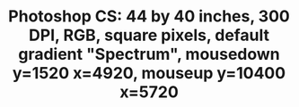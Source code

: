---
ee_id: '4134'
site: '1'
type: '2'
long_id: 2014-018 Photoshop CS
url: 2014-018-photoshop-cs
title: 'Photoshop CS: 44 by 40 inches, 300 DPI, RGB, square pixels, default gradient
  "Spectrum", mousedown y=1520 x=4920, mouseup y=10400 x=5720'
year: '2014'
medium: Chromogenic print
commission:
add_credit:
dims: 44x40in
pitch:
ps:
live_url:
related:
youtube:
imgs: photoshop-cs-2014-018-full-database-FA.jpg
subheading:
year2: '2014'
download:
add_credits:
related_code:
layout: things-i-made
---